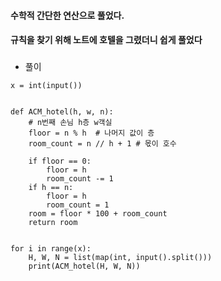 #### 수학적 간단한 연산으로 풀었다.
#### 규칙을 찾기 위해 노트에 호텔을 그렸더니 쉽게 풀었다

###
###
* 풀이  
```
x = int(input())


def ACM_hotel(h, w, n):
    # n번째 손님 h층 w객실
    floor = n % h  # 나머지 값이 층
    room_count = n // h + 1 # 몫이 호수

    if floor == 0:
        floor = h
        room_count -= 1
    if h == n:
        floor = h
        room_count = 1
    room = floor * 100 + room_count
    return room


for i in range(x):
    H, W, N = list(map(int, input().split()))
    print(ACM_hotel(H, W, N))

```
